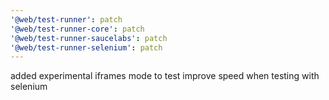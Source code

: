 ```yaml
---
'@web/test-runner': patch
'@web/test-runner-core': patch
'@web/test-runner-saucelabs': patch
'@web/test-runner-selenium': patch
---
```


added experimental iframes mode to test improve speed when testing with selenium
